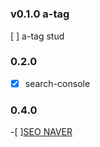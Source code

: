 #

### v0.1.0 a-tag
[ ] a-tag stud


### 0.2.0
- [x] search-console

### 0.4.0
-[ ][SEO NAVER](https://github.com/yjinlee99/yjinlee99.github.io/issues/4)
